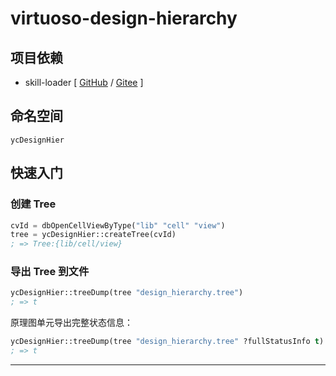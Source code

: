 # virtuoso-design-hierarchy

## 项目依赖

+ skill-loader [ [GitHub](https://github.com/yeungchie/skill-loader "https://github.com/yeungchie/skill-loader") / [Gitee](https://gitee.com/yeungchie/skill-loader "https://gitee.com/yeungchie/skill-loader") ]

## 命名空间

`ycDesignHier`

## 快速入门

### 创建 Tree

```lisp
cvId = dbOpenCellViewByType("lib" "cell" "view")
tree = ycDesignHier::createTree(cvId)
; => Tree:{lib/cell/view}
```

### 导出 Tree 到文件

```lisp
ycDesignHier::treeDump(tree "design_hierarchy.tree")
; => t
```

原理图单元导出完整状态信息：

```lisp
ycDesignHier::treeDump(tree "design_hierarchy.tree" ?fullStatusInfo t)
; => t
```

---
